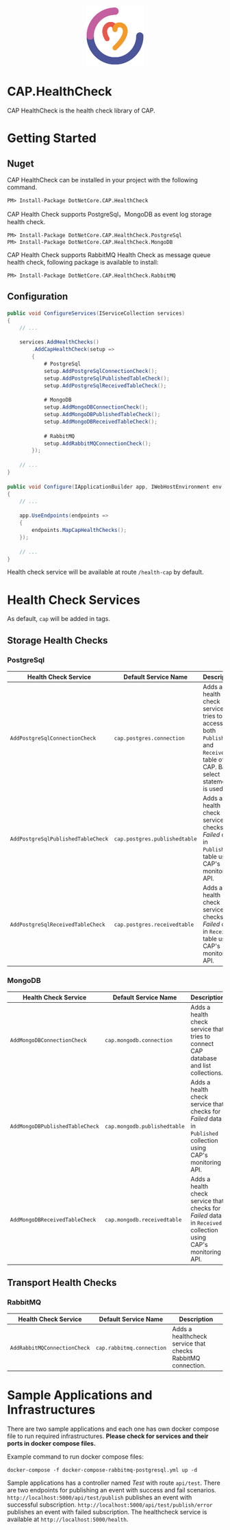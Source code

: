 <p align="center">
  <img height="140" src="build/logo.png" alt="Sublime's custom image"/>
</p>

# CAP.HealthCheck

CAP HealthCheck is the health check library of CAP.

# Getting Started
## Nuget

CAP HealthCheck can be installed in your project with the following command.

```
PM> Install-Package DotNetCore.CAP.HealthCheck
```

CAP Health Check supports PostgreSql，MongoDB as event log storage health check.

```
PM> Install-Package DotNetCore.CAP.HealthCheck.PostgreSql
PM> Install-Package DotNetCore.CAP.HealthCheck.MongoDB
```

CAP Health Check supports RabbitMQ Health Check as message queue health check, following package is available to install:

```
PM> Install-Package DotNetCore.CAP.HealthCheck.RabbitMQ
```

## Configuration

```cs
public void ConfigureServices(IServiceCollection services)
{
    // ...

    services.AddHealthChecks()
        .AddCapHealthCheck(setup =>
        {
            # PostgreSql
            setup.AddPostgreSqlConnectionCheck();
            setup.AddPostgreSqlPublishedTableCheck();
            setup.AddPostgreSqlReceivedTableCheck();
            
            # MongoDB
            setup.AddMongoDBConnectionCheck();
            setup.AddMongoDBPublishedTableCheck();
            setup.AddMongoDBReceivedTableCheck();
            
            # RabbitMQ
            setup.AddRabbitMQConnectionCheck();
        });

    // ...
}

public void Configure(IApplicationBuilder app, IWebHostEnvironment env)
{
    // ...

    app.UseEndpoints(endpoints =>
    {
        endpoints.MapCapHealthChecks();
    });
    
    // ...
}
```

Health check service will be available at route `/health-cap` by default.

# Health Check Services
As default, `cap` will be added in tags.

## Storage Health Checks
### PostgreSql

| Health Check Service               | Default Service Name          | Description                                                                                                                                                                   |
|------------------------------------|-------------------------------|-------------------------------------------------------------------------------------------------------------------------------------------------------------------------------|
| `AddPostgreSqlConnectionCheck`     | `cap.postgres.connection`     | Adds a health check service that tries to access both  `Published`  and  `Received`  table of the CAP. Basic select statement is used.                                        |
| `AddPostgreSqlPublishedTableCheck` | `cap.postgres.publishedtable` | Adds a health check service that checks for  _Failed_  data in  `Published`  table using CAP's monitoring API.                                                                | 
| `AddPostgreSqlReceivedTableCheck`  | `cap.postgres.receivedtable`  | Adds a health check service that checks for  _Failed_  data in  `Received`  table using CAP's monitoring API.                                                                 |

### MongoDB

| Health Check Service             | Default Service Name         | Description                                                                                                         |
|----------------------------------|------------------------------|---------------------------------------------------------------------------------------------------------------------|
| `AddMongoDBConnectionCheck`      | `cap.mongodb.connection`     | Adds a health check service that tries to connect CAP database and list collections.                                |
| `AddMongoDBPublishedTableCheck`  | `cap.mongodb.publishedtable` | Adds a health check service that checks for  _Failed_  data in  `Published`  collection using CAP's monitoring API. |
| `AddMongoDBReceivedTableCheck`   | `cap.mongodb.receivedtable`  | Adds a health check service that checks for  _Failed_  data in  `Received`  collection using CAP's monitoring API.  |


## Transport Health Checks
### RabbitMQ

| Health Check Service          | Default Service Name       | Description                                                 |
|-------------------------------|----------------------------|-------------------------------------------------------------|
|  `AddRabbitMQConnectionCheck` |  `cap.rabbitmq.connection` | Adds a healthcheck service that checks RabbitMQ connection. |

# Sample Applications and Infrastructures

There are two sample applications and each one has own docker compose file to run required infrastructures. **Please check for services and their ports in docker compose files.**

Example command to run docker compose files:
```
docker-compose -f docker-compose-rabbitmq-postgresql.yml up -d
```

Sample applications has a controller named _Test_ with route `api/test`. There are two endpoints for publishing an event with success and fail scenarios. `http://localhost:5000/api/test/publish` publishes an event with successful subscription. `http://localhost:5000/api/test/publish/error` publishes an event with failed subscription. The healthcheck service is available at `http://localhost:5000/health`.

